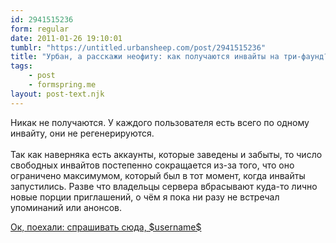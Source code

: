 ```yaml
---
id: 2941515236
form: regular
date: 2011-01-26 19:10:01
tumblr: "https://untitled.urbansheep.com/post/2941515236"
title: "Урбан, а расскажи неофиту: как получаются инвайты на три-фаунд?"
tags:
    - post
    - formspring.me
layout: post-text.njk
---
```


<p class="formspringmeAnswer">Никак не получаются. У каждого пользователя есть всего по одному инвайту, они не регенерируются.<br/><br/>
Так как наверняка есть аккаунты, которые заведены и забыты, то число свободных инвайтов постепенно сокращается из-за того, что оно ограничено максимумом, который был в тот момент, когда инвайты запустились. Разве что владельцы сервера вбрасывают куда-то лично новые порции приглашений, о чём я пока ни разу не встречал упоминаний или анонсов.</p>

<p class="formspringmeFooter">
    <a href="http://www.formspring.me/urbansheep?utm_medium=social&amp;utm_source=tumblr&amp;utm_campaign=shareanswer">Ок, поехали: спрашивать сюда, $username$</a>
</p>

